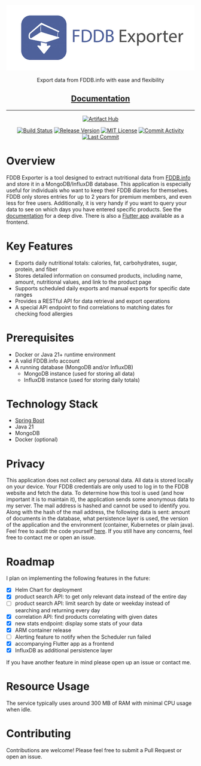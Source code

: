 <div align="center">
  <img src="docs/FDDB-Exporter-Logo.jpg" width=1000/>
  <p>Export data from FDDB.info with ease and flexibility</p>

  <p align="center">
    <a href="https://itobey.github.io/fddb-exporter/" target="_blank"><strong><h2>Documentation</h2></strong></a>
  </p>
  <hr>

[![Artifact Hub](https://img.shields.io/endpoint?url=https://artifacthub.io/badge/repository/fddb-exporter)](https://artifacthub.io/packages/search?repo=fddb-exporter)

[![Build Status](https://img.shields.io/github/actions/workflow/status/itobey/fddb-exporter/ci.yml?style=flat-square)](https://github.com/itobey/fddb-exporter/actions/workflows/ci.yml)
[![Release Version](https://img.shields.io/github/release/itobey/fddb-exporter.svg?style=flat-square&color=9CF)](https://github.com/itobey/fddb-exporter/releases)
[![MIT License](https://img.shields.io/badge/license-MIT-blue.svg?style=flat-square)](https://www.gnu.org/licenses/mit.txt)
[![Commit Activity](https://img.shields.io/github/commit-activity/m/itobey/fddb-exporter.svg?style=flat-square)](https://github.com/itobey/fddb-exporter/commits/master)
[![Last Commit](https://img.shields.io/github/last-commit/itobey/fddb-exporter.svg?style=flat-square&color=FF9900)](https://github.com/itobey/fddb-exporter/commits/master)

</div>

# Overview

FDDB Exporter is a tool designed to extract nutritional data from [FDDB.info](https://fddb.info/) and store it in a
MongoDB/InfluxDB database.
This application is especially useful for individuals who want to keep their FDDB diaries for themselves.
FDDB only stores entries for up to 2 years for premium members, and even less for free users.
Additionally, it is very handy if you want to query your data to see on which days you have entered specific products.
See the [documentation](https://itobey.github.io/fddb-exporter/) for a deep dive.
There is also a [Flutter app](https://github.com/itobey/fddb-exporter-app) available as a frontend.

# Key Features

- Exports daily nutritional totals: calories, fat, carbohydrates, sugar, protein, and fiber
- Stores detailed information on consumed products, including name, amount, nutritional values, and link to the product
  page
- Supports scheduled daily exports and manual exports for specific date ranges
- Provides a RESTful API for data retrieval and export operations
- A special API endpoint to find correlations to matching dates for checking food allergies

# Prerequisites

- Docker or Java 21+ runtime environment
- A valid FDDB.info account
- A running database (MongoDB and/or InfluxDB)
  - MongoDB instance (used for storing all data)
  - InfluxDB instance (used for storing daily totals)

# Technology Stack

- [Spring Boot](https://spring.io/projects/spring-boot)
- Java 21
- MongoDB
- Docker (optional)

# Privacy

This application does not collect any personal data. All data is stored locally on your device. Your FDDB credentials
are only used to log in to the FDDB website and fetch the data. To determine how this tool is used (and how important it
is to maintain it), the application sends some anonymous data to my server. The mail address is hashed and cannot be
used to identify you. Along with the hash of the mail address, the following data is sent: amount of documents in the
database, what persistence layer is used, the version of the application and the environment (container, Kubernetes or
plain java). Feel free to audit the code
yourself [here](./src/main/java/dev/itobey/adapter/api/fddb/exporter/service/telemetry/TelemetryService.java).
If you still have any concerns, feel free to contact me or open an issue.

# Roadmap

I plan on implementing the following features in the future:

- [x] Helm Chart for deployment
- [x] product search API: to get only relevant data instead of the entire day
- [ ] product search API: limit search by date or weekday instead of searching and returning every day
- [x] correlation API: find products correlating with given dates
- [x] new stats endpoint: display some stats of your data
- [x] ARM container release
- [ ] Alerting feature to notify when the Scheduler run failed
- [x] accompanying Flutter app as a frontend
- [x] InfluxDB as additional persistence layer

If you have another feature in mind please open up an issue or contact me.

# Resource Usage

The service typically uses around 300 MB of RAM with minimal CPU usage when idle.

# Contributing

Contributions are welcome! Please feel free to submit a Pull Request or open an issue.
